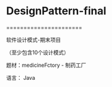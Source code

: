 # DesignPattern-final
  ======================
  
 软件设计模式-期末项目
    
  （至少包含10个设计模式）
  
  题材：medicineFctory - 制药工厂    
  
  语言： Java
